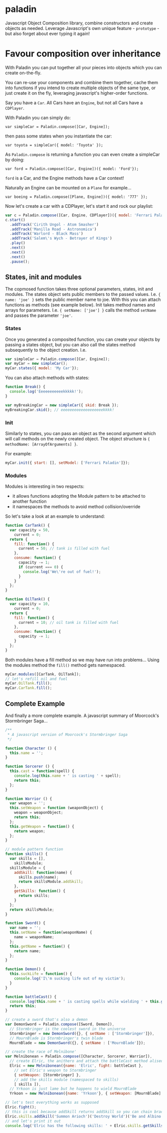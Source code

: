 paladin
=======

Javascript Object Composition library, combine constructors and create objects as needed.
Leverage Javascript's own unique feature - `prototype` - but also forget about ever typing it again!

# Favour composition over inheritance

With Paladin you can put together all your pieces into objects which you can create on-the-fly.

You can re-use your components and combine them together, cache them into functions if you intend to
create multiple objects of the same type, or just create it on the fly, leveraging javascript's higher-order
functions.

Say you have a `Car`. All Cars have an `Engine`, but not all Cars have a `CDPlayer`.

With Paladin you can simply do:

`var simpleCar = Paladin.compose([Car, Engine]);`

then pass some states when you instantiate the car:

`var toyota = simpleCar({ model: 'Toyota' });`

As `Paladin.compose` is returning a function you can even create a simpleCar by doing:

`var ford = Paladin.compose([Car, Engine])({ model: 'Ford'});`

`ford` is a Car, and the Engine methods have a Car context!

Naturally an Engine can be mounted on a `Plane` for example...

`var boeing = Paladin.compose([Plane, Engine])({ model: '777' });`

Now let's create a car with a CDPlayer, let's start it and rock our playlist:

```javascript
var c = Paladin.compose([Car, Engine, CDPlayer])({ model: 'Ferrari Paladin' });
c.start()
  .addTrack('Cirith Ungol - Atom Smasher')
  .addTrack('Manilla Road - Astronomica')
  .addTrack('Warlord - Black Mass')
  .addTrack('Salem\'s Wych - Betrayer of Kings')
  .play()
  .next()
  .next()
  .next()
  .pause();
```

## States, init and modules

The copmosed function takes three optional parameters, states, init and modules.
The states object sets public members to the passed values. I.e. `{ name: 'joe' }` sets the public member name to joe.
With this you can attach functions as methods (see example below).
Init takes method names and arrays for parameters. I.e. `{ setName: ['joe'] }` calls the method `setName` and passes the parameter `'joe'`.

### States

Once you generated a composited function, you can create your objects by passing a states object, but you can also call the states method
subsequently to the object creation. I.e.
```javascript
var simpleCar = Paladin.compose([Car, Engine]);
var myCar = new simpleCar();
myCar.states({ model: 'My Car'});
```
You can also attach methods with states:

```javascript
function Break() {
  console.log('Eeeeeeeeeeekkkkk!');
}

var myBreakingCar = new simpleCar({ skid: Break });
myBreakingCar.skid(); // eeeeeeeeeeeeeeeeeeekkkk!
```

### Init

Similarly to states, you can pass an object as the second argument which will call methods on the newly created object. The object structure is 
`{ methodName: [ArrayOfArguments] }`.

For example:
```javascript
myCar.init({ start: [], setModel: ['Ferrari Paladin']});
```

### Modules

Modules is interesting in two respects:

* it allows functions adopting the Module pattern to be attached to another function
* it namespaces the methods to avoid method collision/override

So let's take a look at an example to understand:

```javascript
function CarTank() {
  var capacity = 50,
    current = 0;
  return {
    fill: function() {
      current = 50; // tank is filled with fuel
    },
    consume: function() {
      capacity -= 1;
      if (current === 0) {
        console.log('We\'re out of fuel!');
      }
    }
  };
}

function OilTank() {
  var capacity = 10,
    current = 0;
  return {
    fill: function() {
      current = 10; // oil tank is filled with fuel
    },
    consume: function() {
      capacity -= 1;
    }
  };
}
```
Both modules have a fill method so we may have run into problems...
Using the modules method the `fill()` method gets namespaced.

```javascript
myCar.modules([CarTank, OilTank]);
// let's refill oil and fuel
myCar.OilTank.fill();
myCar.CarTank.fill();
```

## Complete Example

And finally a more complete example. A javascript summary of Moorcock's Stormbringer Saga...

```javascript
/**
 * A javascript version of Moorcock's Stormbringer Saga
 */

function Character () {
  this.name = '';
}

function Sorcerer () {
  this.cast = function(spell) {
    console.log(this.name + ' is casting ' + spell);
    return this;
  };
}

function Warrior () {
  var weapon = '';
  this.setWeapon = function (weaponObject) {
    weapon = weaponObject;
    return this;
  };
  this.getWeapon = function() {
    return weapon;
  };
}

// module pattern function
function skills() {
  var skills = [],
    skillsModule;
  skillsModule = {
    addSkill: function(name) {
      skills.push(name);
      return skillsModule.addSkill;
    },
    getSkills: function() {
      return skills;
    }
  };
  return skillsModule;
}

function Sword() {
  var name = '';
  this.setName = function(weaponName) {
    name = weaponName;
  };
  this.getName = function() {
    return name;
  };
}

function Demon() {
  this.suckLife = function() {
    console.log('I\'m sucking life out of my victim');
  }
}

function battleCast() {
  console.log(this.name + ' is casting spells while wielding ' + this.getWeapon().getName() );
  return this;
}

// create a sword that's also a demon
var DemonSword = Paladin.compose([Sword, Demon]),
  // Stormbringer is the coolest sword in the universe
  Stormbringer = new DemonSword({}, { setName : ['Stormbringer']}),
  // MournBlade is Stormbringer's twin blade
  MournBlade = new DemonSword({}, { setName : ['MournBlade']});

// create the race of Melnibone'
var Melnibonean = Paladin.compose([Character, Sorcerer, Warrior]),
  // create Elric, the anithero and attach the battleCast method alised as fight
  Elric = new Melnibonean({name: 'Elric', fight: battleCast },
    // set Elric's weapon to Stormbringer
    { setWeapon: [Stormbringer] },
    // add the skills module (namespaced to skills)
    [ skills ]),
  // Yrkoon is just lame but he happens to wield MournBlade
  Yrkoon = new Melnibonean({name: 'Yrkoon'}, { setWeapon: [MournBlade] });

// let's test everything works as supposed
Elric.fight();
// this is cool because addSkill returns addSkill so you can chain brackets
Elric.skills.addSkill('Summon Arioch')('Destroy World')('Be and Albino Prince');
// and let's print it out
console.log('Elric has the following skills: ' + Elric.skills.getSkills().join(', '));
```